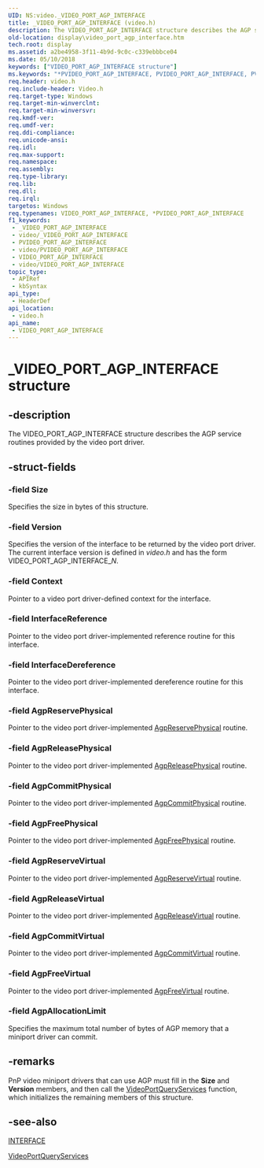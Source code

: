 ```yaml
---
UID: NS:video._VIDEO_PORT_AGP_INTERFACE
title: _VIDEO_PORT_AGP_INTERFACE (video.h)
description: The VIDEO_PORT_AGP_INTERFACE structure describes the AGP service routines provided by the video port driver.
old-location: display\video_port_agp_interface.htm
tech.root: display
ms.assetid: a2be4958-3f11-4b9d-9c0c-c339ebbbce04
ms.date: 05/10/2018
keywords: ["VIDEO_PORT_AGP_INTERFACE structure"]
ms.keywords: "*PVIDEO_PORT_AGP_INTERFACE, PVIDEO_PORT_AGP_INTERFACE, PVIDEO_PORT_AGP_INTERFACE structure pointer [Display Devices], VIDEO_PORT_AGP_INTERFACE, VIDEO_PORT_AGP_INTERFACE structure [Display Devices], Video_Structs_0b0b9383-1396-487e-afbb-5437ea3a2ec3.xml, _VIDEO_PORT_AGP_INTERFACE, display.video_port_agp_interface, video/PVIDEO_PORT_AGP_INTERFACE, video/VIDEO_PORT_AGP_INTERFACE"
req.header: video.h
req.include-header: Video.h
req.target-type: Windows
req.target-min-winverclnt: 
req.target-min-winversvr: 
req.kmdf-ver: 
req.umdf-ver: 
req.ddi-compliance: 
req.unicode-ansi: 
req.idl: 
req.max-support: 
req.namespace: 
req.assembly: 
req.type-library: 
req.lib: 
req.dll: 
req.irql: 
targetos: Windows
req.typenames: VIDEO_PORT_AGP_INTERFACE, *PVIDEO_PORT_AGP_INTERFACE
f1_keywords:
 - _VIDEO_PORT_AGP_INTERFACE
 - video/_VIDEO_PORT_AGP_INTERFACE
 - PVIDEO_PORT_AGP_INTERFACE
 - video/PVIDEO_PORT_AGP_INTERFACE
 - VIDEO_PORT_AGP_INTERFACE
 - video/VIDEO_PORT_AGP_INTERFACE
topic_type:
 - APIRef
 - kbSyntax
api_type:
 - HeaderDef
api_location:
 - video.h
api_name:
 - VIDEO_PORT_AGP_INTERFACE
---
```


# _VIDEO_PORT_AGP_INTERFACE structure


## -description

The VIDEO_PORT_AGP_INTERFACE structure describes the AGP service routines provided by the video port driver.

## -struct-fields

### -field Size

Specifies the size in bytes of this structure.

### -field Version

Specifies the version of the interface to be returned by the video port driver. The current interface version is defined in <i>video.h</i> and has the form VIDEO_PORT_AGP_INTERFACE_<i>N</i>.

### -field Context

Pointer to a video port driver-defined context for the interface.

### -field InterfaceReference

Pointer to the video port driver-implemented reference routine for this interface.

### -field InterfaceDereference

Pointer to the video port driver-implemented dereference routine for this interface.

### -field AgpReservePhysical

Pointer to the video port driver-implemented <a href="/windows-hardware/drivers/ddi/videoagp/nc-videoagp-pagp_reserve_physical">AgpReservePhysical</a> routine.

### -field AgpReleasePhysical

Pointer to the video port driver-implemented <a href="/windows-hardware/drivers/ddi/videoagp/nc-videoagp-pagp_release_physical">AgpReleasePhysical</a> routine.

### -field AgpCommitPhysical

Pointer to the video port driver-implemented <a href="/windows-hardware/drivers/ddi/videoagp/nc-videoagp-pagp_commit_physical">AgpCommitPhysical</a> routine.

### -field AgpFreePhysical

Pointer to the video port driver-implemented <a href="/windows-hardware/drivers/ddi/videoagp/nc-videoagp-pagp_free_physical">AgpFreePhysical</a> routine.

### -field AgpReserveVirtual

Pointer to the video port driver-implemented <a href="/windows-hardware/drivers/ddi/videoagp/nc-videoagp-pagp_reserve_virtual">AgpReserveVirtual</a> routine.

### -field AgpReleaseVirtual

Pointer to the video port driver-implemented <a href="/windows-hardware/drivers/ddi/videoagp/nc-videoagp-pagp_release_virtual">AgpReleaseVirtual</a> routine.

### -field AgpCommitVirtual

Pointer to the video port driver-implemented <a href="/windows-hardware/drivers/ddi/videoagp/nc-videoagp-pagp_commit_virtual">AgpCommitVirtual</a> routine.

### -field AgpFreeVirtual

Pointer to the video port driver-implemented <a href="/windows-hardware/drivers/ddi/videoagp/nc-videoagp-pagp_free_virtual">AgpFreeVirtual</a> routine.

### -field AgpAllocationLimit

Specifies the maximum total number of bytes of AGP memory that a miniport driver can commit.

## -remarks

PnP video miniport drivers that can use AGP must fill in the <b>Size</b> and <b>Version</b> members, and then call the <a href="/windows-hardware/drivers/ddi/video/nf-video-videoportqueryservices">VideoPortQueryServices</a> function, which initializes the remaining members of this structure.

## -see-also

<a href="/windows-hardware/drivers/ddi/wdm/ns-wdm-_interface">INTERFACE</a>



<a href="/windows-hardware/drivers/ddi/video/nf-video-videoportqueryservices">VideoPortQueryServices</a>